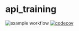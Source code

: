 # api_training

![example workflow](https://github.com/Maximeguenneteau/api_training/actions/workflows/build.yml/badge.svg)
[![codecov](https://codecov.io/gh/Maximeguenneteau/api_training/branch/main/graph/badge.svg)](https://codecov.io/gh/Maximeguenneteau/api_training)

